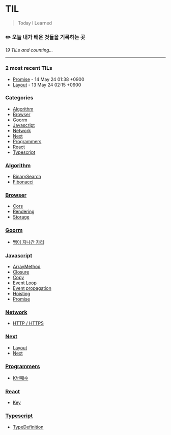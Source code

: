 # TIL
> Today I Learned

### ✏️  오늘 내가 배운 것들을 기록하는 곳


_19 TILs and counting..._

---

### 2 most recent TILs

- [Promise](Javascript/Promise.md) - 14 May 24 01:38 +0900
- [Layout](Next/Layout.md) - 13 May 24 02:15 +0900

### Categories

- [Algorithm](#algorithm)
- [Browser](#browser)
- [Goorm](#goorm)
- [Javascript](#javascript)
- [Network](#network)
- [Next](#next)
- [Programmers](#programmers)
- [React](#react)
- [Typescript](#typescript)

### [Algorithm](#algorithm)
- [BinarySearch](Algorithm/BinarySearch.md)
- [Fibonacci](Algorithm/Fibonacci.md)

### [Browser](#browser)
- [Cors](Browser/Cors.md)
- [Rendering](Browser/Rendering.md)
- [Storage](Browser/Storage.md)

### [Goorm](#goorm)
- [뱀이 지나간 자리](Goorm/뱀이지나간자리.md)

### [Javascript](#javascript)
- [ArrayMethod](Javascript/ArrayMethod.md)
- [Closure](Javascript/Closure.md)
- [Copy](Javascript/Copy.md)
- [Event Loop](Javascript/EventLoop.md)
- [Event propagation](Javascript/EventPropagation.md)
- [Hoisting](Javascript/Hoisting.md)
- [Promise](Javascript/Promise.md)

### [Network](#network)
- [HTTP / HTTPS](Network/http.md)

### [Next](#next)
- [Layout](Next/Layout.md)
- [Next](Next/Nextjs.md)

### [Programmers](#programmers)
- [K번째수](Programmers/K번째수.md)

### [React](#react)
- [Key](React/key.md)

### [Typescript](#typescript)
- [TypeDefinition](Typescript/TypeDefinition.md)

[1]: https://simonwillison.net/2020/Apr/20/self-rewriting-readme/
[2]: https://github.com/jbranchaud/til
[3]: https://github.com/cflynn07/github-action-til-autoformat-readme

